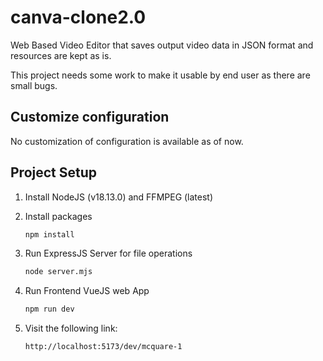 # canva-clone2.0

Web Based Video Editor that saves output video data in JSON format and resources are kept as is.

This project needs some work to make it usable by end user as there are small bugs.



## Customize configuration

No customization of configuration is available as of now.

## Project Setup

1. Install NodeJS (v18.13.0) and FFMPEG (latest)

2. Install packages
    ```sh
    npm install
    ```
3. Run ExpressJS Server for file operations
    ```sh
    node server.mjs
    ```
4. Run Frontend VueJS web App
    ```sh
    npm run dev
    ```
5. Visit the following link: 
    ```sh
    http://localhost:5173/dev/mcquare-1
    ```


